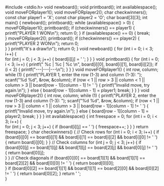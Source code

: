  
#include <stdio.h>
void newboard();
void printboard();
int availablespace();
void moveFORplayer1();
void moveFORplayer2();
char checkwinners();
const char player1 = 'X';
const char player2 = 'O';
char board[3][3];
int main() 
{
    newboard();
    printboard();
    while (availablespace() > 0) 
    {
        moveFORplayer1();
        printboard();
        if (checkwinners() == player1)
        {
            printf("PLAYER 1 WON\n");
            return 0;
        }
        if (availablespace() == 0)
        {
            break;  
        }
        moveFORplayer2();
        printboard();
        if (checkwinners() == player2) 
        {
            printf("PLAYER 2 WON\n");
            return 0;  
        }
    }
    printf("It's a draw!\n");
    return 0;
}
void newboard() 
{
    for (int i = 0; i < 3; i++) 
    {           
        for (int j = 0; j < 3; j++) 
        {
            board[i][j] = ' ';
        }
    }
}
void printboard()
{
    for (int i = 0; i < 3; i++)
    {
        printf(" %c | %c | %c \n", board[i][0], board[i][1], board[i][2]);
        if (i < 2) 
        {
            printf("---|---|---\n");
        }
    }
}
void moveFORplayer1()
{
    int row, column;
    while (1)
    {
        printf("PLAYER 1, enter the row (1-3) and column (1-3): ");
        scanf("%d %d", &row, &column);
        if (row < 1 || row > 3 || column < 1 || column > 3 || board[row - 1][column - 1] != ' ') 
        {
            printf("Invalid move, try again.\n");
        } else
        {
            board[row - 1][column - 1] = player1;
            break;
        }
    }
}
void moveFORplayer2()
{
    int row, column;
    while (1)
    {
        printf("PLAYER 2, enter the row (1-3) and column (1-3): ");
        scanf("%d %d", &row, &column);
        if (row < 1 || row > 3 || column < 1 || column > 3 || board[row - 1][column - 1] != ' ')
        {
            printf("Invalid move, try again.\n");
        } else
        {
            board[row - 1][column - 1] = player2; 
            break;
        }
    }
}
int availablespace()
{
    int freespace = 0;
    for (int i = 0; i < 3; i++) 
    {           
        for (int j = 0; j < 3; j++)
        {
            if (board[i][j] == ' ') 
            {
                freespace++;
            }
        }
    }
    return freespace; 
}
char checkwinners() 
{           // Check rows
    for (int i = 0; i < 3; i++)
    {
        if (board[i][0] == board[i][1] && board[i][1] == board[i][2] && board[i][0] != ' ')
        {
            return board[i][0]; 
        }
    }      // Check columns
    for (int j = 0; j < 3; j++)
    {
        if (board[0][j] == board[1][j] && board[1][j] == board[2][j] && board[0][j] != ' ') 
        {
            return board[0][j];  
        }
    }          // Check diagonals
    if (board[0][0] == board[1][1] && board[1][1] == board[2][2] && board[0][0] != ' ')
    {
        return board[0][0];  
    }
    if (board[0][2] == board[1][1] && board[1][1] == board[2][0] && board[0][2] != ' ')
    {
        return board[0][2]; 
    }
    return ' ';  
}
